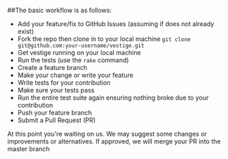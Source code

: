 ##The basic workflow is as follows:

- Add your feature/fix to GitHub Issues (assuming if does not already exist)
- Fork the repo then clone in to your local machine `git clone git@github.com:your-username/vestige.git`
- Get vestige running on your local machine
- Run the tests (use the `rake` command)
- Create a feature branch
- Make your change or write your feature
- Write tests for your contribution
- Make sure your tests pass
- Run the entire test suite again ensuring nothing broke due to your contribution
- Push your feature branch
- Submit a Pull Request (PR)

At this point you're waiting on us.  We may suggest some changes or improvements or alternatives. If approved, we will merge your PR into the master branch
